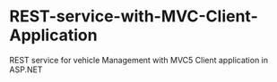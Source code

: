 # REST-service-with-MVC-Client-Application
REST service for vehicle Management with MVC5 Client application in ASP.NET
